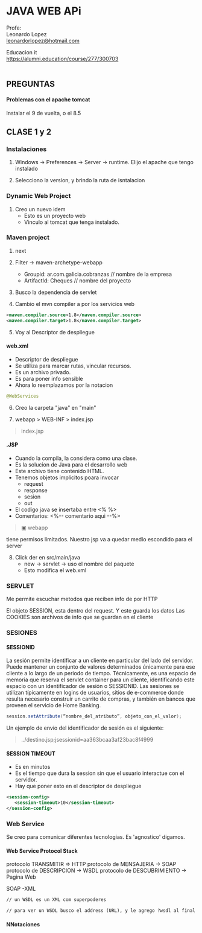 # JAVA WEB APi

Profe:  
Leonardo Lopez  
leonardorlopez@hotmail.com


Educacion it  
https://alumni.education/course/277/300703  
<br >

## PREGUNTAS
#### Problemas con el apache tomcat
Instalar el 9 de vuelta, o el 8.5


## CLASE 1 y 2


### Instalaciones

1) Windows -> Preferences -> Server -> runtime. Elijo el apache que tengo instalado  

2) Selecciono la version, y brindo la ruta de isntalacion


### Dynamic Web Project
1) Creo un nuevo idem
    - Esto es un proyecto web
    - Vinculo al tomcat que tenga instalado.

### Maven project
1) next

2) Filter -> maven-archetype-webapp
    - Groupid: ar.com.galicia.cobranzas // nombre de la empresa
    - ArtifactId: Cheques // nombre del proyecto
3) Busco la dependencia de servlet

4) Cambio el mvn compiler a por los servicios web
``` xml
<maven.compiler.source>1.8</maven.compiler.source>
<maven.compiler.target>1.8</maven.compiler.target>
```

5) Voy al  Descriptor de despliegue 


#### web.xml
- Descriptor de despliegue
- Se utiliza para marcar rutas, vincular recursos.
- Es un archivo privado. 
- Es para poner info sensible
- Ahora lo reemplazamos por la notacion
``` java
@WebServices
```

6) Creo la carpeta "java" en "main"

7) webapp > WEB-INF > index.jsp

> index.jsp

#### .JSP
- Cuando la compila, la considera como una clase.
- Es la solucion de Java para el desarrollo web
- Este archivo tiene contenido HTML.
- Tenemos objetos implicitos poara invocar
    - request
    - response
    - sesion
    - out
- El codigo java se insertaba entre <% %>
- Comentarios: <%-- comentario aqui --%>

> ▣ webapp

tiene permisos limitados. Nuestro jsp va a quedar medio escondido para el server

8) Click der en src/main/java
    - new -> servlet -> uso el nombre del paquete
    - Esto modifica el web.xml

### SERVLET

Me permite escuchar metodos que reciben info de por HTTP

El objeto SESSION, esta dentro del request. Y este guarda los datos
Las COOKIES son archivos de info que se guardan en el cliente


### SESIONES

#### SESSIONID
La sesión permite identificar a un cliente en particular del lado del servidor. Puede mantener un conjunto de valores determinados únicamente para ese cliente a lo largo de un periodo de tiempo. Técnicamente, es una espacio de memoria que reserva el servlet container para un cliente, identificando este espacio con un identificador de sesión o SESSIONID.
Las sesiones se utilizan típicamente en logins de usuarios, sitios de e-commerce donde resulta necesario construir un carrito de compras,
y también en bancos que proveen el servicio de Home Banking.

``` java
session.setAttribute(“nombre_del_atributo”, objeto_con_el_valor);
```

Un ejemplo de envío del identificador de sesión es el siguiente:
>../destino.jsp;jsessionid=aa363bcaa3af23bac8f4999

#### SESSION TIMEOUT

- Es en minutos
- Es el tiempo que dura la session sin que el usuario interactue con el servidor.
- Hay que poner esto en el descriptor de despliegue  
 ``` xml
<session-config>
    <session-timeout>10</session-timeout>
</session-config>    
```

### Web Service  
Se creo para comunicar diferentes tecnologias. Es 'agnostico' digamos.

#### Web Service Protocol Stack
protocolo TRANSMITIR => HTTP 
protocolo de MENSAJERIA -> SOAP
protocolo de DESCRIPCION -> WSDL
protocolo de DESCUBRIMIENTO -> Pagina Web


SOAP -XML



``` XML
// un WSDL es un XML com superpoderes

// para ver un WSDL busco el address (URL), y le agrego ?wsdl al final 

```

#### NNotaciones



